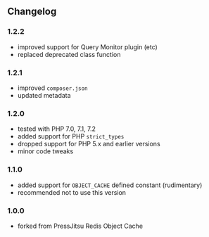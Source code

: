 ## Changelog

### 1.2.2
* improved support for Query Monitor plugin (etc)
* replaced deprecated class function

### 1.2.1
* improved `composer.json`
* updated metadata

### 1.2.0
* tested with PHP 7.0, 7.1, 7.2
* added support for PHP `strict_types`
* dropped support for PHP 5.x and earlier versions
* minor code tweaks

### 1.1.0
* added support for `OBJECT_CACHE` defined constant (rudimentary)
* recommended not to use this version

### 1.0.0
* forked from PressJitsu Redis Object Cache
